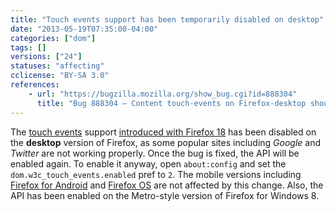 ```yaml
---
title: "Touch events support has been temporarily disabled on desktop"
date: "2013-05-19T07:35:00-04:00"
categories: ["dom"]
tags: []
versions: ["24"]
statuses: "affecting"
cclicense: "BY-SA 3.0"
references:
    - url: "https://bugzilla.mozilla.org/show_bug.cgi?id=888304"
      title: "Bug 888304 – Content touch-events on Firefox-desktop should be disabled until we can support them properly"
---
```

The [touch events](https://developer.mozilla.org/en-US/docs/Web/Guide/API/DOM/Events/Touch_events) support [introduced with Firefox 18](https://www.fxsitecompat.com/en-CA/docs/2012/moztouch-events-were-removed-in-favour-of-the-standard-touch-events/) has been disabled on the **desktop** version of Firefox, as some popular sites including *Google* and *Twitter* are not working properly. Once the bug is fixed, the API will be enabled again. To enable it anyway, open `about:config` and set the `dom.w3c_touch_events.enabled` pref to `2`. The mobile versions including [Firefox for Android](https://developer.mozilla.org/en-US/docs/Mozilla/Firefox_for_Android) and [Firefox OS](https://developer.mozilla.org/en-US/docs/Mozilla/Firefox_OS) are not affected by this change. Also, the API has been enabled on the Metro-style version of Firefox for Windows 8.
